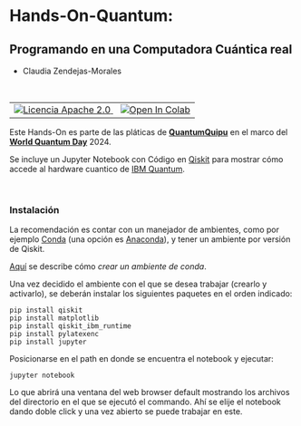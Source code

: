 # Hands-On-Quantum: ## Programando en una Computadora Cuántica real- Claudia Zendejas-Morales </br><table style="background-color: transparent;" align="right">    <tr style="background-color: transparent;">        <td width="100%">            <a target="_blank" href="https://opensource.org/licenses/Apache-2.0">              <img src="https://img.shields.io/badge/license-Apache--2.0-green" alt="Licencia Apache 2.0">            </a>            &#160;&#160;            <a target="_blank" href="https://colab.research.google.com/drive/1VZ1czTHklelUYt8WD8lQwQc04LbvX1Rg?usp=sharing">              <img src="https://colab.research.google.com/assets/colab-badge.svg" alt="Open In Colab"/>            </a>        </td>    </tr></table></br>Este Hands-On es parte de las pláticas de **[QuantumQuipu](https://www.linkedin.com/company/quantumquipu/)** en el marco del **[World Quantum Day](https://worldquantumday.org/)** 2024.Se incluye un Jupyter Notebook con Código en [Qiskit](https://www.ibm.com/quantum/qiskit) para mostrar cómo accede al hardware cuantico de [IBM Quantum](https://quantum.ibm.com/).</br>### InstalaciónLa recomendación es contar con un manejador de ambientes, como por ejemplo [Conda](https://docs.conda.io/en/latest/) (una opción es [Anaconda](https://anaconda.org/)), y tener un ambiente por versión de Qiskit.[Aquí](https://docs.conda.io/projects/conda/en/stable/user-guide/getting-started.html) se describe cómo _crear un ambiente de conda_.Una vez decidido el ambiente con el que se desea trabajar (crearlo y activarlo), se deberán instalar los siguientes paquetes en el orden indicado:```pip install qiskitpip install matplotlibpip install qiskit_ibm_runtimepip install pylatexencpip install jupyter```Posicionarse en el path en donde se encuentra el notebook y ejecutar:```jupyter notebook```Lo que abrirá una ventana del web browser default mostrando los archivos del directorio en el que se ejecutó el commando. Ahí se elije el notebook dando doble click y una vez abierto se puede trabajar en este.